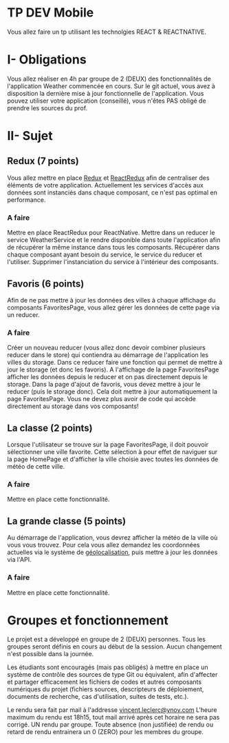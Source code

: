 
# TP DEV Mobile

Vous allez faire un tp utilisant les technolgies REACT & REACTNATIVE.

# I- Obligations
Vous allez réaliser en 4h par groupe de 2 (DEUX) des fonctionnalités de l'application Weather commencée en cours.
Sur le git actuel, vous avez à disposition la dernière mise à jour fonctionnelle de l'application. Vous pouvez utiliser votre application (conseillé), vous n'êtes PAS obligé de prendre les sources du prof.

# II- Sujet

## Redux (7 points)
Vous allez mettre en place [Redux](https://redux.js.org/) et [ReactRedux](https://react-redux.js.org/) afin de centraliser des éléments de votre application.
Actuellement les services d'accès aux données sont instanciés dans chaque composant, ce n'est pas optimal en performance.

### A faire
Mettre en place ReactRedux pour ReactNative.
Mettre dans un reducer le service WeatherService et le rendre disponible dans toute l'application afin de récupérer la même instance dans tous les composants.
Récupérer dans chaque composant ayant besoin du service, le service du reducer et l'utiliser.
Supprimer l'instanciation du service à l'intérieur des composants.

## Favoris (6 points)
Afin de ne pas mettre à jour les données des villes à chaque affichage du composants FavoritesPage, vous allez gérer les données de cette page via un reducer.

### A faire
Créer un nouveau reducer (vous allez donc devoir combiner plusieurs reducer dans le store) qui contiendra au démarrage de l'application les villes du storage.
Dans ce reducer faire une fonction qui permet de mettre à jour le storage (et donc les favoris).
A l'affichage de la page FavoritesPage afficher les données depuis le reducer et on pas directement depuis le storage.
Dans la page d'ajout de favoris, vous devez mettre à jour le reducer (puis le storage donc). Cela doit mettre à jour automatiquement la page FavoritesPage.
Vous ne devez plus avoir de code qui accède directement au storage dans vos composants!

## La classe (2 points)
Lorsque l'utilisateur se trouve sur la page FavoritesPage, il doit pouvoir sélectionner une ville favorite. Cette sélection à pour effet de naviguer sur la page HomePage et d'afficher la ville choisie avec toutes les données de météo de cette ville.

### A faire
Mettre en place cette fonctionnalité.

## La grande classe (5 points)
Au démarrage de l'application, vous devrez afficher la météo de la ville où vous vous trouvez.
Pour cela vous allez demandez les coordonnées actuelles via le système de [géolocalisation](https://facebook.github.io/react-native/docs/geolocation), puis mettre à jour les données via l'API.

### A faire
Mettre en place cette fonctionnalité.

# Groupes et fonctionnement

Le projet est a développé en groupe de 2 (DEUX) personnes.
Tous les groupes seront définis en cours au début de la session. Aucun changement n'est possible dans la journée.

Les étudiants sont encouragés (mais pas obligés) à mettre en place un système de contrôle des sources de type Git ou équivalent, afin d'affecter et partager efficacement les fichiers de codes et autres composants numériques du projet (fichiers sources, descripteurs de déploiement, documents de recherche, cas d'utilisation, suites de tests, etc.).

Le rendu sera fait par mail à l'addresse vincent.leclerc@ynov.com
L'heure maximum du rendu est 18h15, tout mail arrivé après cet horaire ne sera pas corrigé.
UN rendu par groupe.
Toute absence (non justifiée) de rendu ou retard de rendu entrainera un 0 (ZERO) pour les membres du groupe.
